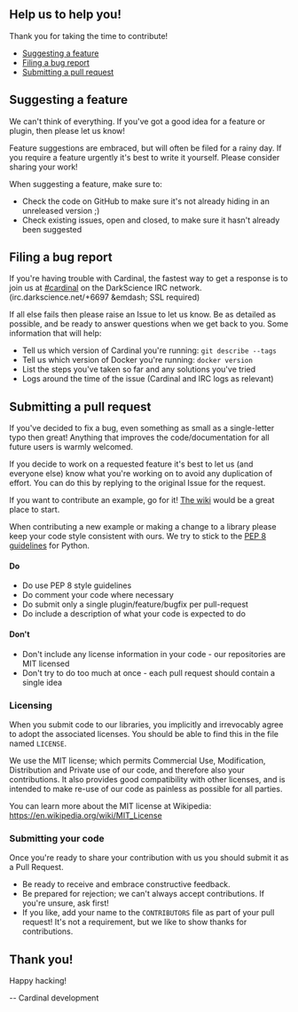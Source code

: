 ## Help us to help you!

Thank you for taking the time to contribute!

* [Suggesting a feature](#suggesting-a-feature)
* [Filing a bug report](#filing-a-bug-report)
* [Submitting a pull request](#submitting-a-pull-request)

## Suggesting a feature

We can't think of everything. If you've got a good idea for a feature or plugin, then please let us know!

Feature suggestions are embraced, but will often be filed for a rainy day. If you require a feature urgently it's best to write it yourself. Please consider sharing your work!

When suggesting a feature, make sure to:

* Check the code on GitHub to make sure it's not already hiding in an unreleased version ;)
* Check existing issues, open and closed, to make sure it hasn't already been suggested

## Filing a bug report

If you're having trouble with Cardinal, the fastest way to get a response is to join us at [#cardinal](https://www.mibbit.com/#cardinal@irc.darkscience.net:+6697) on the DarkScience IRC network. (irc.darkscience.net/+6697 &emdash; SSL required)

If all else fails then please raise an Issue to let us know. Be as detailed as possible, and be ready to answer questions when we get back to you. Some information that will help:

* Tell us which version of Cardinal you're running: `git describe --tags`
* Tell us which version of Docker you're running: `docker version`
* List the steps you've taken so far and any solutions you've tried
* Logs around the time of the issue (Cardinal and IRC logs as relevant)

## Submitting a pull request

If you've decided to fix a bug, even something as small as a single-letter typo then great! Anything that improves the code/documentation for all future users is warmly welcomed.

If you decide to work on a requested feature it's best to let us (and everyone else) know what you're working on to avoid any duplication of effort. You can do this by replying to the original Issue for the request.

If you want to contribute an example, go for it! [The wiki](https://github.com/JohnMaguire/Cardinal/wiki) would be a great place to start.

When contributing a new example or making a change to a library please keep your code style consistent with ours. We try to stick to the [PEP 8 guidelines](https://www.python.org/dev/peps/pep-0008/) for Python.

#### Do

* Do use PEP 8 style guidelines
* Do comment your code where necessary
* Do submit only a single plugin/feature/bugfix per pull-request
* Do include a description of what your code is expected to do

#### Don't

* Don't include any license information in your code - our repositories are MIT licensed
* Don't try to do too much at once - each pull request should contain a single idea

### Licensing

When you submit code to our libraries, you implicitly and irrevocably agree to adopt the associated licenses. You should be able to find this in the file named `LICENSE`.

We use the MIT license; which permits Commercial Use, Modification, Distribution and Private use of our code, and therefore also your contributions. It also provides good compatibility with other licenses, and is intended to make re-use of our code as painless as possible for all parties.

You can learn more about the MIT license at Wikipedia: https://en.wikipedia.org/wiki/MIT_License

### Submitting your code

Once you're ready to share your contribution with us you should submit it as a Pull Request.

* Be ready to receive and embrace constructive feedback.
* Be prepared for rejection; we can't always accept contributions. If you're unsure, ask first!
* If you like, add your name to the `CONTRIBUTORS` file as part of your pull request! It's not a requirement, but we like to show thanks for contributions.

## Thank you!


Happy hacking!

-- Cardinal development

